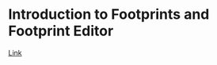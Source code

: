 # Introduction to Footprints and Footprint Editor 

[Link](https://www.youtube.com/watch?v=QaxyuFvBIks&list=PLbWc6Q71G_qUZZLU-fMTCHbfiKZokjvpy)